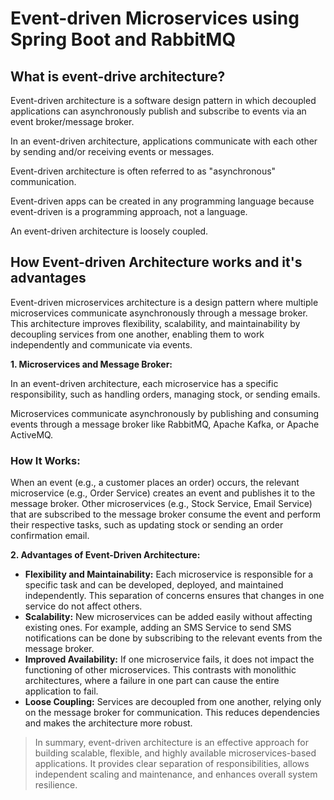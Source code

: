 # Event-driven Microservices using Spring Boot and RabbitMQ

## What is event-drive architecture?
Event-driven architecture is a software design pattern in which decoupled applications can asynchronously publish and 
subscribe to events via an event broker/message broker.

In an event-driven architecture, applications communicate with each other by sending and/or receiving events or messages.

Event-driven architecture is often referred to as "asynchronous" communication.

Event-driven apps can be created in any programming language because event-driven is a programming approach, not a language.

An event-driven architecture is loosely coupled.

## How Event-driven Architecture works and it's advantages
Event-driven microservices architecture is a design pattern where multiple microservices communicate asynchronously 
through a message broker. This architecture improves flexibility, scalability, and maintainability by decoupling 
services from one another, enabling them to work independently and communicate via events.

**1. Microservices and Message Broker:**

In an event-driven architecture, each microservice has a specific responsibility, such as handling orders, 
managing stock, or sending emails.

Microservices communicate asynchronously by publishing and consuming events through a message broker like RabbitMQ, 
Apache Kafka, or Apache ActiveMQ.

### How It Works:

When an event (e.g., a customer places an order) occurs, the relevant microservice (e.g., Order Service) creates an event 
and publishes it to the message broker. Other microservices (e.g., Stock Service, Email Service) that are subscribed to 
the message broker consume the event and perform their respective tasks, such as updating stock or sending an order confirmation email.

**2. Advantages of Event-Driven Architecture:**

- **Flexibility and Maintainability:** Each microservice is responsible for a specific task and can be developed, 
deployed, and maintained independently. This separation of concerns ensures that changes in one service do not affect others.
- **Scalability:** New microservices can be added easily without affecting existing ones. For example, adding an 
SMS Service to send SMS notifications can be done by subscribing to the relevant events from the message broker.
- **Improved Availability:** If one microservice fails, it does not impact the functioning of other microservices. 
This contrasts with monolithic architectures, where a failure in one part can cause the entire application to fail.
- **Loose Coupling:** Services are decoupled from one another, relying only on the message broker for communication. 
This reduces dependencies and makes the architecture more robust.

> In summary, event-driven architecture is an effective approach for building scalable, flexible, and highly available 
microservices-based applications. It provides clear separation of responsibilities, allows independent scaling and maintenance, 
and enhances overall system resilience.
